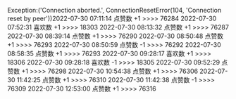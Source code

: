 Exception:('Connection aborted.', ConnectionResetError(104, 'Connection reset by peer'))2022-07-30  07:11:14   点赞数 +1 >>>> 76284
2022-07-30  07:52:31   喜欢数 +1 >>>> 18303
2022-07-30  08:13:32   点赞数 +1 >>>> 76287
2022-07-30  08:39:14   点赞数 +1 >>>> 76290
2022-07-30  08:50:48   点赞数 +1 >>>> 76293
2022-07-30  08:50:59   点赞数 -1 >>>> 76292
2022-07-30  08:58:35   点赞数 +1 >>>> 76293
2022-07-30  09:28:17   喜欢数 +1 >>>> 18306
2022-07-30  09:28:18   喜欢数 -1 >>>> 18305
2022-07-30  09:52:29   点赞数 +1 >>>> 76298
2022-07-30  10:54:38   点赞数 +1 >>>> 76306
2022-07-30  11:42:25   点赞数 +1 >>>> 76310
2022-07-30  11:42:38   点赞数 -1 >>>> 76309
2022-07-30  12:53:00   点赞数 +1 >>>> 76316
